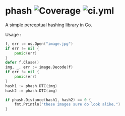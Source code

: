 phash
![Coverage](https://img.shields.io/badge/Coverage-54.3%25-yellow)
![ci.yml](https://github.com/azr/phash/actions/workflows/ci.yml/badge.svg)
=====

A simple perceptual hashing library in Go.

Usage :

```go
f, err := os.Open("image.jpg")
if err != nil {
    panic(err)
}
defer f.Close()
img, _, err := image.Decode(f)
if err != nil {
    panic(err)
}
hash1 := phash.DTC(img)
hash2 := phash.DTC(img)

if phash.Distance(hash1, hash2) == 0 {
    fmt.Println("these images sure do look alike.")
}
```